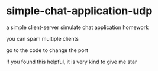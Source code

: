 # simple-chat-application-udp
a simple client-server simulate chat application homework


you can spam multiple clients

go to the code to change the port


if you found this helpful, it is very kind to give me star